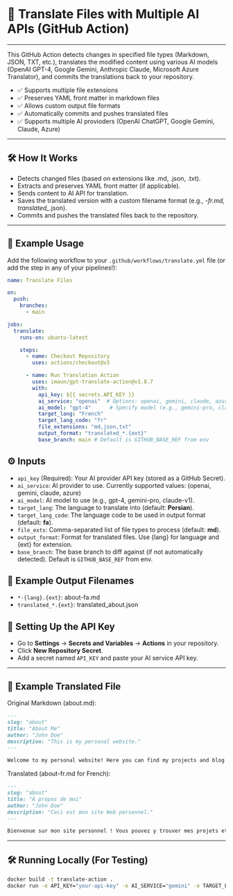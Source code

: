 # 🚀  Translate Files with Multiple AI APIs (GitHub Action)
---
This GitHub Action detects changes in specified file types (Markdown, JSON, TXT, etc.), translates the modified content using various AI models (OpenAI GPT-4, Google Gemini, Anthropic Claude, Microsoft Azure Translator), and commits the translations back to your repository.

- ✅ Supports multiple file extensions
- ✅ Preserves YAML front matter in markdown files
- ✅ Allows custom output file formats
- ✅ Automatically commits and pushes translated files
- ✅ Supports multiple AI provioders (OpenAI ChatGPT, Google Gemini, Claude, Azure)

---
## 🛠 How It Works
- Detects changed files (based on extensions like .md, .json, .txt).
- Extracts and preserves YAML front matter (if applicable).
- Sends content to AI API for translation.
- Saves the translated version with a custom filename format (e.g., *-fr.md, translated_*.json).
- Commits and pushes the translated files back to the repository.

---
## 📌 Example Usage
Add the following workflow to your `.github/workflows/translate.yml` file (or add the step in any of your pipelines!):

```yaml
name: Translate Files

on:
  push:
    branches:
      - main

jobs:
  translate:
    runs-on: ubuntu-latest

    steps:
      - name: Checkout Repository
        uses: actions/checkout@v3

      - name: Run Translation Action
        uses: imaun/gpt-translate-action@v1.8.7
        with:
          api_key: ${{ secrets.API_KEY }}
          ai_service: "openai"  # Options: openai, gemini, claude, azure
          ai_model: "gpt-4"      # Specify model (e.g., gemini-pro, claude-v1)
          target_lang: "French"
          target_lang_code: "fr"
          file_extensions: "md,json,txt"
          output_format: "translated_*.{ext}"
          base_branch: main # Default is GITHUB_BASE_REF from env
```
## ⚙️ Inputs
- `api_key` (Required): Your AI provider API key (stored as a GitHub Secret).
- `ai_service`: AI provider to use. Currently supported values: (openai, gemini, claude, azure)
- `ai_model`: AI model to use (e.g., gpt-4, gemini-pro, claude-v1).
- `target_lang`: The language to translate into (default: **Persian**).
- `target_lang_code`: The language code to be used in output format (default: **fa**).
- `file_exts`: Comma-separated list of file types to process (default: **md**).
- `output_format`: Format for translated files. Use {lang} for language and {ext} for extension.
- `base_branch`: The base branch to diff against (if not automatically detected). Default is `GITHUB_BASE_REF` from env.

## 🎯 Example Output Filenames
- `*-{lang}.{ext}`: about-fa.md
- `translated_*.{ext}`: translated_about.json

## 🔑 Setting Up the API Key
- Go to **Settings** → **Secrets and Variables** → **Actions** in your repository.
- Click **New Repository Secret**.
- Add a secret named `API_KEY` and paste your AI service API key.

---
## 📌 Example Translated File
Original Markdown (about.md):

```md
---
slug: "about"
title: "About Me"
author: "John Doe"
description: "This is my personal website."
---

Welcome to my personal website! Here you can find my projects and blog posts.
```
Translated (about-fr.md for French):

```md
---
slug: "about"
title: "À propos de moi"
author: "John Doe"
description: "Ceci est mon site Web personnel."
---

Bienvenue sur mon site personnel ! Vous pouvez y trouver mes projets et articles de blog.
```
---
## 🛠 Running Locally (For Testing)
```bash
docker build -t translate-action .
docker run -e API_KEY="your-api-key" -e AI_SERVICE="gemini" -e TARGET_LANG="French" -e TARGET_LANG_CODE="fr" translate-action
```
